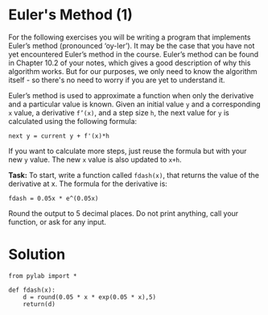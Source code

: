 # Euler's Method (1)

For the following exercises you will be writing a program that implements Euler’s method (pronounced ‘oy-ler’). It may be the case that you have not yet encountered Euler’s method in the course. Euler’s method can be found in Chapter 10.2 of your notes, which gives a good description of why this algorithm works. But for our purposes, we only need to know the algorithm itself - so there's no need to worry if you are yet to understand it.

Euler’s method is used to approximate a function when only the derivative and a particular value is known. Given an initial value `y` and a corresponding `x` value, a derivative `f’(x)`, and a step size `h`, the next value for `y` is calculated using the following formula:

`next y = current y + f'(x)*h`

If you want to calculate more steps, just reuse the formula but with your new `y` value. The new `x` value is also updated to `x+h`. 

**Task:** To start, write a function called `fdash(x)`, that returns the value of the derivative at x. The formula for the derivative is:

`fdash = 0.05x * e^(0.05x)`

Round the output to 5 decimal places. Do not print anything, call your function, or ask for any input. 

# Solution

```
from pylab import *

def fdash(x):
    d = round(0.05 * x * exp(0.05 * x),5)
    return(d)

```
